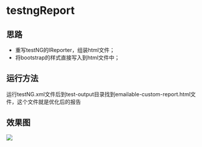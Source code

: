 # testngReport 

## 思路
- 重写testNG的IReporter，组装html文件；
- 将bootstrap的样式直接写入到html文件中；


## 运行方法
运行testNG.xml文件后到test-output目录找到emailable-custom-report.html文件，这个文件就是优化后的报告

## 效果图
![](http://images.cnblogs.com/cnblogs_com/jwentest/1047276/o_%e5%be%ae%e4%bf%a1%e5%9b%be%e7%89%87_20170802124427.png)
